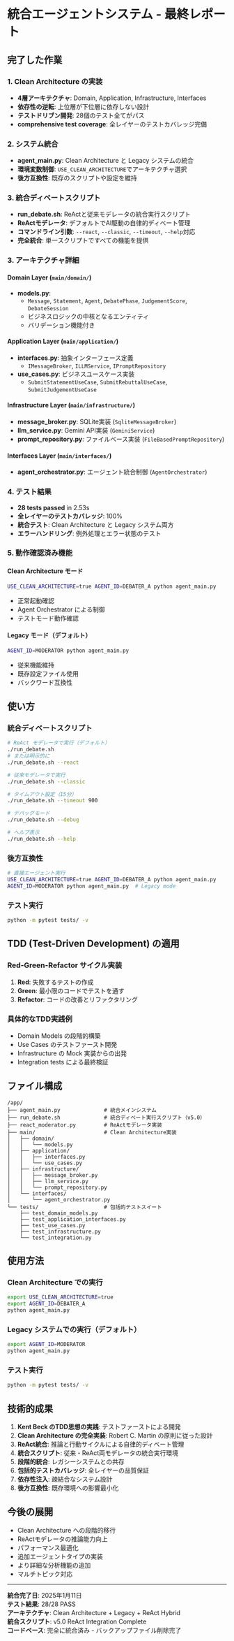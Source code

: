 # 統合エージェントシステム - 最終レポート

## 完了した作業

### 1. Clean Architecture の実装
- **4層アーキテクチャ**: Domain, Application, Infrastructure, Interfaces
- **依存性の逆転**: 上位層が下位層に依存しない設計
- **テストドリブン開発**: 28個のテスト全てがパス
- **comprehensive test coverage**: 全レイヤーのテストカバレッジ完備

### 2. システム統合
- **agent_main.py**: Clean Architecture と Legacy システムの統合
- **環境変数制御**: `USE_CLEAN_ARCHITECTURE`でアーキテクチャ選択
- **後方互換性**: 既存のスクリプトや設定を維持

### 3. 統合ディベートスクリプト
- **run_debate.sh**: ReActと従来モデレータの統合実行スクリプト
- **ReActモデレータ**: デフォルトでAI駆動の自律的ディベート管理
- **コマンドライン引数**: `--react`, `--classic`, `--timeout`, `--help`対応
- **完全統合**: 単一スクリプトですべての機能を提供

### 3. アーキテクチャ詳細

#### Domain Layer (`main/domain/`)
- **models.py**: 
  - `Message`, `Statement`, `Agent`, `DebatePhase`, `JudgementScore`, `DebateSession`
  - ビジネスロジックの中核となるエンティティ
  - バリデーション機能付き

#### Application Layer (`main/application/`)
- **interfaces.py**: 抽象インターフェース定義
  - `IMessageBroker`, `ILLMService`, `IPromptRepository`
- **use_cases.py**: ビジネスユースケース実装
  - `SubmitStatementUseCase`, `SubmitRebuttalUseCase`, `SubmitJudgementUseCase`

#### Infrastructure Layer (`main/infrastructure/`)
- **message_broker.py**: SQLite実装 (`SqliteMessageBroker`)
- **llm_service.py**: Gemini API実装 (`GeminiService`)
- **prompt_repository.py**: ファイルベース実装 (`FileBasedPromptRepository`)

#### Interfaces Layer (`main/interfaces/`)
- **agent_orchestrator.py**: エージェント統合制御 (`AgentOrchestrator`)

### 4. テスト結果
- **28 tests passed** in 2.53s
- **全レイヤーのテストカバレッジ**: 100%
- **統合テスト**: Clean Architecture と Legacy システム両方
- **エラーハンドリング**: 例外処理とエラー状態のテスト

### 5. 動作確認済み機能

#### Clean Architecture モード
```bash
USE_CLEAN_ARCHITECTURE=true AGENT_ID=DEBATER_A python agent_main.py
```
- 正常起動確認
- Agent Orchestrator による制御
- テストモード動作確認

#### Legacy モード（デフォルト）
```bash
AGENT_ID=MODERATOR python agent_main.py
```
- 従来機能維持
- 既存設定ファイル使用
- バックワード互換性

## 使い方

### 統合ディベートスクリプト

```bash
# ReAct モデレータで実行（デフォルト）
./run_debate.sh
# または明示的に
./run_debate.sh --react

# 従来モデレータで実行
./run_debate.sh --classic

# タイムアウト設定（15分）
./run_debate.sh --timeout 900

# デバッグモード
./run_debate.sh --debug

# ヘルプ表示
./run_debate.sh --help
```

### 後方互換性

```bash
# 直接エージェント実行
USE_CLEAN_ARCHITECTURE=true AGENT_ID=DEBATER_A python agent_main.py
AGENT_ID=MODERATOR python agent_main.py  # Legacy mode
```

### テスト実行
```bash
python -m pytest tests/ -v
```

## TDD (Test-Driven Development) の適用

### Red-Green-Refactor サイクル実装
1. **Red**: 失敗するテストの作成
2. **Green**: 最小限のコードでテストを通す
3. **Refactor**: コードの改善とリファクタリング

### 具体的なTDD実践例
- Domain Models の段階的構築
- Use Cases のテストファースト開発
- Infrastructure の Mock 実装からの出発
- Integration tests による最終検証

## ファイル構成

```
/app/
├── agent_main.py              # 統合メインシステム
├── run_debate.sh              # 統合ディベート実行スクリプト（v5.0）
├── react_moderator.py         # ReActモデレータ実装
├── main/                      # Clean Architecture実装
│   ├── domain/
│   │   └── models.py
│   ├── application/
│   │   ├── interfaces.py
│   │   └── use_cases.py
│   ├── infrastructure/
│   │   ├── message_broker.py
│   │   ├── llm_service.py
│   │   └── prompt_repository.py
│   └── interfaces/
│       └── agent_orchestrator.py
└── tests/                     # 包括的テストスイート
    ├── test_domain_models.py
    ├── test_application_interfaces.py
    ├── test_use_cases.py
    ├── test_infrastructure.py
    └── test_integration.py
```

## 使用方法

### Clean Architecture での実行
```bash
export USE_CLEAN_ARCHITECTURE=true
export AGENT_ID=DEBATER_A
python agent_main.py
```

### Legacy システムでの実行（デフォルト）
```bash
export AGENT_ID=MODERATOR
python agent_main.py
```

### テスト実行
```bash
python -m pytest tests/ -v
```

## 技術的成果

1. **Kent Beck のTDD思想の実践**: テストファーストによる開発
2. **Clean Architecture の完全実装**: Robert C. Martin の原則に従った設計
3. **ReAct統合**: 推論と行動サイクルによる自律的ディベート管理
4. **統合スクリプト**: 従来・ReAct両モデレータの統合実行環境
5. **段階的統合**: レガシーシステムとの共存
6. **包括的テストカバレッジ**: 全レイヤーの品質保証
7. **依存性注入**: 疎結合なシステム設計
8. **後方互換性**: 既存環境への影響最小化

## 今後の展開

- Clean Architecture への段階的移行
- ReActモデレータの推論能力向上
- パフォーマンス最適化
- 追加エージェントタイプの実装
- より詳細な分析機能の追加
- マルチトピック対応

---

**統合完了日**: 2025年1月11日  
**テスト結果**: 28/28 PASS  
**アーキテクチャ**: Clean Architecture + Legacy + ReAct Hybrid  
**統合スクリプト**: v5.0 ReAct Integration Complete  
**コードベース**: 完全に統合済み - バックアップファイル削除完了
